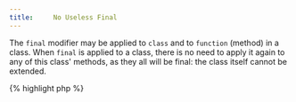 ```yaml
---
title:     No Useless Final
---
```


The `final` modifier may be applied to `class` and to `function` (method) in a class. When `final` is applied to a class, there is no need to apply it again to any of this class' methods, as they all will be final: the class itself cannot be extended.

{% highlight php %}
<?php
final class foo {
    final function bar() {}
}

class foofoo extends foo {
	/* other definitions */
}

// generates error: PHP Fatal error:  Class foofoo may not inherit from final class (bar)

{% endhighlight %}


It is recommended to avoid using superfluous final modifiers.


### Rule Details

The following patterns are considered warnings:

{% highlight php %}
<?php
final class foo {
    final function bar() {}
}

{% endhighlight %}{: .warning }


The following patterns are considered legit:

{% highlight php %}
<?php
class foo {
    final public function bar() {}
    // more methods
}

final class foo {
    public function bar() {} // automatically final
    // more methods
}

{% endhighlight %}{: .good }



### Further Reading

* [Final Keyword](http://php.net/language.oop5.final)
